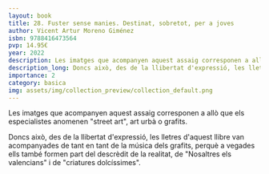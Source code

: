 ```yaml
---
layout: book
title: 28. Fuster sense manies. Destinat, sobretot, per a joves
author: Vicent Artur Moreno Giménez
isbn: 9788416473564
pvp: 14.95€
year: 2022
description: Les imatges que acompanyen aquest assaig corresponen a allò que els especialistes anomenen "street art", art urbà o grafits.
description_long: Doncs això, des de la llibertat d'expressió, les lletres d'aquest llibre van acompanyades de tant en tant de la música dels grafits, perquè a vegades ells també formen part del descrèdit de la realitat, de "Nosaltres els valencians" i de "criatures dolcíssimes".
importance: 2
category: basica
img: assets/img/collection_preview/collection_default.png
---
```


Les imatges que acompanyen aquest assaig corresponen a allò que els especialistes anomenen "street art", art urbà o grafits.

Doncs això, des de la llibertat d'expressió, les lletres d'aquest llibre van acompanyades de tant en tant de la música dels grafits, perquè a vegades ells també formen part del descrèdit de la realitat, de "Nosaltres els valencians" i de "criatures dolcíssimes".
